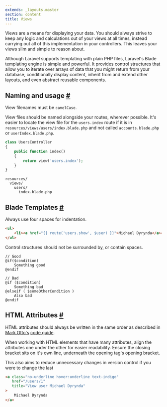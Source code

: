 ```yaml
---
extends: _layouts.master
section: content
title: Views
---
```


Views are a means for displaying your data. You should always strive to keep any logic and calculations out of your views at all times, instead carrying out all of this implementation in your controllers. This leaves your views slim and simple to reason about.

Although Laravel supports templating with plain PHP files, Laravel's Blade templating engine is simple and powerful. It provides control structures that allow you to iterate over arrays of data that you might return from your database, conditionally display content, inherit from and extend other layouts, and even abstract reusable components.

## Naming and usage <a class="text-grey" name="naming-and-usage" href="#naming-and-usage">#</a>

View filenames must be `camelCase`.

View files should be named alongside your routes, wherever possible. It's easier to locate the view file for the `users.index` route if it is in `resources/views/users/index.blade.php` and not called `accounts.blade.php` or `userIndex.blade.php`.

```php
class UsersController
{
    public function index()
    {
        return view('users.index');
    }
}
```

```
resources/
  views/
    users/
      index.blade.php
```

## Blade Templates <a class="text-grey" name="blade-templates" href="#blade-templates">#</a>

Always use four spaces for indentation.

```html
<ul>
    <li><a href="{{ route('users.show', $user) }}">Michael Dyrynda</a></li>
</ul>
```

Control structures should not be surrounded by, or contain spaces.

```
// Good
@if($condition)
    Something good
@endif

// Bad
@if ($condition)
    Something bad
@elseif ( $someOtherCondition )
    Also bad
@endif
```

## HTML Attributes <a class="text-grey" name="html-attributes" href="#html-attributes">#</a>

HTML attributes should always be written in the same order as described in [Mark Otto's](https://twitter.com/mdo) [code guide](http://codeguide.co/#html-attribute-order).

When working with HTML elements that have many attributes, align the attributes one under the other for easier readability. Ensure the closing bracket sits on it's own line, underneath the opening tag's opening bracket.

This also aims to reduce unnecessary changes in version control if you were to change the last

```html
<a class="no-underline hover:underline text-indigo"
   href="/users/1"
   title="View user Michael Dyrynda"
>
    Michael Dyrynda
</a>
```
